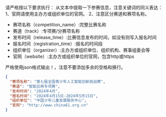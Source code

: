 请严格按以下要求执行：
从文本中提取一下参赛信息，注意关键词的同义表达：
1、官网请使用主办方或组织单位的官网。
2、注意区分赛道和赛项名称。 
- 赛项名称（competition_name）:完整比赛名称
- 赛道（track）:专项赛/分赛项名称
- 发布时间（release_time）:比赛信息发布的时间，如没有则写入报名时间
- 报名时间（registration_time）:报名的时间段
- 组织单位（organizer）:主办方或组织单位、组织机构、赛事组委会等
- 官网（website）:主办方或组织单位的官网，包含http或https

严格使用json格式输出！，注意不要添加多余的空格和换行。

```json
{
  "赛项名称": "第七届全国青少年人工智能创新挑战赛",
  "赛道": "智能应用专项赛",
  "发布时间": "2024年4月",
  "报名时间": "2024年4月15日-2024年5月15日",
  "组织单位": "中国少年儿童发展服务中心",
  "官网": "http://www.china61.org.cn"
}
```